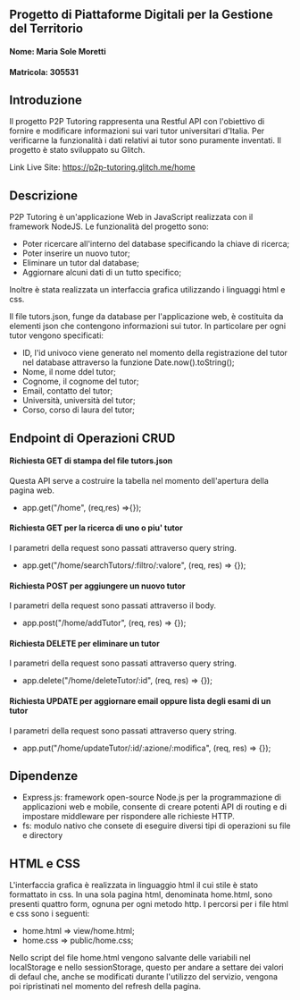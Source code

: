 ## Progetto di Piattaforme Digitali per la Gestione del Territorio

#### Nome: Maria Sole Moretti 
#### Matricola: 305531

## Introduzione
Il progetto P2P Tutoring rappresenta una Restful API con l'obiettivo di fornire e modificare informazioni sui vari tutor universitari d'Italia.  Per verificarne la funzionalità i dati relativi ai tutor sono puramente inventati. Il progetto è stato sviluppato su Glitch.

Link Live Site: https://p2p-tutoring.glitch.me/home

## Descrizione
P2P Tutoring è un'applicazione Web in JavaScript realizzata con il framework NodeJS. Le funzionalità del progetto sono:
  - Poter ricercare all'interno del database specificando la chiave di ricerca;
  - Poter inserire un nuovo tutor;
  - Eliminare un tutor dal database;
  - Aggiornare alcuni dati di un tutto specifico;

Inoltre è stata realizzata un interfaccia grafica utilizzando i linguaggi html e css.

Il file tutors.json, funge da database per l'applicazione web, è costituita da elementi json che contengono informazioni sui tutor.  In particolare per ogni tutor vengono specificati:
- ID, l'id univoco viene generato nel momento della registrazione del tutor nel database attraverso la funzione Date.now().toString();
- Nome, il nome ddel tutor;
- Cognome, il cognome del tutor;
- Email, contatto del tutor;
- Università, università del tutor;
- Corso, corso di laura del tutor;

## Endpoint di Operazioni CRUD

#### Richiesta GET di stampa del file tutors.json
Questa API serve a costruire la tabella nel momento dell'apertura della pagina web.
- app.get("/home", (req,res) =>{});

#### Richiesta GET per la ricerca di uno o piu' tutor
I parametri della request sono passati attraverso query string.
- app.get("/home/searchTutors/:filtro/:valore", (req, res) => {});  

#### Richiesta POST per aggiungere un nuovo tutor
I parametri della request sono passati attraverso il body.
- app.post("/home/addTutor", (req, res) => {});

#### Richiesta DELETE per eliminare un tutor
I parametri della request sono passati attraverso query string.
- app.delete("/home/deleteTutor/:id", (req, res) => {});

#### Richiesta UPDATE per aggiornare email oppure lista degli esami di un tutor
I parametri della request sono passati attraverso query string.
- app.put("/home/updateTutor/:id/:azione/:modifica", (req, res) => {});

## Dipendenze
- Express.js: framework open-source Node.js per la programmazione di applicazioni web e mobile, consente di creare potenti API di routing e di impostare middleware per rispondere alle richieste HTTP.
- fs: modulo nativo che consete di eseguire diversi tipi di operazioni su file e directory

## HTML e CSS
L'interfaccia grafica è realizzata in linguaggio html il cui stile è stato formattato in css. In una sola pagina html, denominata home.html, sono presenti quattro form, ognuna per ogni metodo http. I percorsi per i file html e css sono i seguenti:
- home.html => view/home.html;
- home.css => public/home.css;

Nello script del file home.html vengono salvante delle variabili nel localStorage e nello sessionStorage, questo per andare a settare dei valori di defaul che, anche se modificati durante l'utilizzo del servizio, vengona poi ripristinati nel momento del refresh della pagina.


